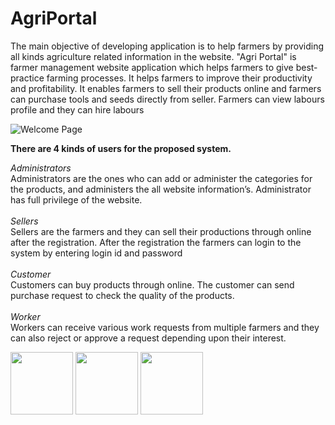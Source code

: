 # AgriPortal

The main objective of developing application is to help farmers by providing all kinds agriculture related information in the website.
"Agri Portal" is farmer management website application which helps farmers to give best-practice farming processes. It helps farmers to improve their productivity and profitability. It enables farmers to sell their products online and farmers can purchase tools and seeds directly from seller. Farmers can view labours profile and they can hire labours


![Welcome Page](https://user-images.githubusercontent.com/83111706/119300908-33bfac00-bc7f-11eb-8f5a-5f2a7e31231b.PNG)

**There are 4 kinds of users for the proposed system.**

 *Administrators*  
Administrators are the ones who can add or administer the categories for the products, and administers the all website information’s. Administrator has full privilege of the website.  
<br/>*Sellers*  
Sellers are the farmers and they can sell their productions through online after the registration. After the registration the farmers can login to the system by entering login id and password  
<br/>*Customer*  
Customers can buy products through online. The customer can send purchase request to check the quality of the products.  
<br/>*Worker*  
Workers can receive various work requests from multiple farmers and they can also reject or approve a request depending upon their interest.  

<p float="left">
  <img src="![customer login](https://user-images.githubusercontent.com/83111706/119304318-b5fe9f00-bc84-11eb-97dc-b9b8d5a7630f.PNG)" width="100" />
  <img src="/img2.png" width="100" /> 
  <img src="/img3.png" width="100" />
</p>


